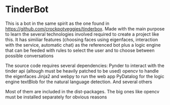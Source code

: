 # TinderBot
This is a bot in the same spirit as the one found in https://github.com/crockpotveggies/tinderbox. Made with the main purpose to learn the several technologies involved required to create a project like this. It has similiar features (choosing faces using eigenfaces, interaction with the service, automatic chat) as the referenced bot plus a logic engine that can be feeded with rules to select the user and to choose between possible conversations

The source code requires several dependencies:
  Pynder to interact with the tinder api (altough must be heavily patched to be used)
  opencv to handle the eigenfaces
  Jinja2 and webpy to run the web app
  PyDatalog for the logic engine
  textBlob for the natural language detection.
  And several others
  
Most of them are included in the dist-packages. The big ones like opencv must be installed separately for obvious reasons
